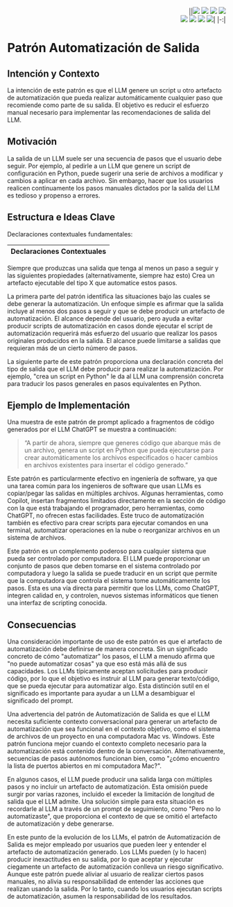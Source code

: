 <div align=right>

||[![](https://img.shields.io/badge/-Inicio-FFF?style=flat&logo=Emlakjet&logoColor=black)](/README.md) [![](https://img.shields.io/badge/-Introducción-FFF?style=flat&logo=abbrobotstudio&logoColor=black)](/documentos/intro.md) [![](https://img.shields.io/badge/-Modelos_de_lenguaje-FFF?style=flat&logo=LiveChat&logoColor=black)](/documentos/LLMs.md) [![](https://img.shields.io/badge/-Panorámica-FFF?style=flat&logo=openstreetmap&logoColor=black)](/documentos/panoramica.md)<br>  [![](https://img.shields.io/badge/-Prompts-FFF?style=flat&logo=Proton&logoColor=black)](/documentos/prompts/README.md) [![](https://img.shields.io/badge/-Ing,_de_prompts-FFF?style=flat&logo=googleearthengine&logoColor=black)](/documentos/ingenieriaDePrompts/README.md) [![](https://img.shields.io/badge/-Patrones-FFF?style=flat&logo=textpattern&logoColor=black)](/documentos/ingenieriaDePrompts/patrones/README.md) [![](https://img.shields.io/badge/-Casos_de_uso-FFF?style=flat&logo=gitbook&logoColor=black)](/documentos/casosDeUso/README.md)|
|-:|

</div>

# Patrón Automatización de Salida

## Intención y Contexto

La intención de este patrón es que el LLM genere un script u otro artefacto de automatización que pueda realizar automáticamente cualquier paso que recomiende como parte de su salida. El objetivo es reducir el esfuerzo manual necesario para implementar las recomendaciones de salida del LLM.

## Motivación

La salida de un LLM suele ser una secuencia de pasos que el usuario debe seguir. Por ejemplo, al pedirle a un LLM que genere un script de configuración en Python, puede sugerir una serie de archivos a modificar y cambios a aplicar en cada archivo. Sin embargo, hacer que los usuarios realicen continuamente los pasos manuales dictados por la salida del LLM es tedioso y propenso a errores.

## Estructura e Ideas Clave

Declaraciones contextuales fundamentales:

|Declaraciones Contextuales
|-|
Siempre que produzcas una salida que tenga al menos un paso a seguir y las siguientes propiedades (alternativamente, siempre haz esto)
Crea un artefacto ejecutable del tipo X que automatice estos pasos.

La primera parte del patrón identifica las situaciones bajo las cuales se debe generar la automatización. Un enfoque simple es afirmar que la salida incluye al menos dos pasos a seguir y que se debe producir un artefacto de automatización. El alcance depende del usuario, pero ayuda a evitar producir scripts de automatización en casos donde ejecutar el script de automatización requerirá más esfuerzo del usuario que realizar los pasos originales producidos en la salida. El alcance puede limitarse a salidas que requieran más de un cierto número de pasos.

La siguiente parte de este patrón proporciona una declaración concreta del tipo de salida que el LLM debe producir para realizar la automatización. Por ejemplo, "crea un script en Python" le da al LLM una comprensión concreta para traducir los pasos generales en pasos equivalentes en Python.

## Ejemplo de Implementación

Una muestra de este patrón de prompt aplicado a fragmentos de código generados por el LLM ChatGPT se muestra a continuación:

> “A partir de ahora, siempre que generes código que abarque más de un archivo, genera un script en Python que pueda ejecutarse para crear automáticamente los archivos especificados o hacer cambios en archivos existentes para insertar el código generado.”

Este patrón es particularmente efectivo en ingeniería de software, ya que una tarea común para los ingenieros de software que usan LLMs es copiar/pegar las salidas en múltiples archivos. Algunas herramientas, como Copilot, insertan fragmentos limitados directamente en la sección de código con la que está trabajando el programador, pero herramientas, como ChatGPT, no ofrecen estas facilidades. Este truco de automatización también es efectivo para crear scripts para ejecutar comandos en una terminal, automatizar operaciones en la nube o reorganizar archivos en un sistema de archivos.

Este patrón es un complemento poderoso para cualquier sistema que pueda ser controlado por computadora. El LLM puede proporcionar un conjunto de pasos que deben tomarse en el sistema controlado por computadora y luego la salida se puede traducir en un script que permite que la computadora que controla el sistema tome automáticamente los pasos. Esta es una vía directa para permitir que los LLMs, como ChatGPT, integren calidad en, y controlen, nuevos sistemas informáticos que tienen una interfaz de scripting conocida.

## Consecuencias

Una consideración importante de uso de este patrón es que el artefacto de automatización debe definirse de manera concreta. Sin un significado concreto de cómo "automatizar" los pasos, el LLM a menudo afirma que "no puede automatizar cosas" ya que eso está más allá de sus capacidades. Los LLMs típicamente aceptan solicitudes para producir código, por lo que el objetivo es instruir al LLM para generar texto/código, que se pueda ejecutar para automatizar algo. Esta distinción sutil en el significado es importante para ayudar a un LLM a desambiguar el significado del prompt.

Una advertencia del patrón de Automatización de Salida es que el LLM necesita suficiente contexto conversacional para generar un artefacto de automatización que sea funcional en el contexto objetivo, como el sistema de archivos de un proyecto en una computadora Mac vs. Windows. Este patrón funciona mejor cuando el contexto completo necesario para la automatización está contenido dentro de la conversación. Alternativamente, secuencias de pasos autónomos funcionan bien, como "¿cómo encuentro la lista de puertos abiertos en mi computadora Mac?".

En algunos casos, el LLM puede producir una salida larga con múltiples pasos y no incluir un artefacto de automatización. Esta omisión puede surgir por varias razones, incluido el exceder la limitación de longitud de salida que el LLM admite. Una solución simple para esta situación es recordarle al LLM a través de un prompt de seguimiento, como "Pero no lo automatizaste", que proporciona el contexto de que se omitió el artefacto de automatización y debe generarse.

En este punto de la evolución de los LLMs, el patrón de Automatización de Salida es mejor empleado por usuarios que pueden leer y entender el artefacto de automatización generado. Los LLMs pueden (y lo hacen) producir inexactitudes en su salida, por lo que aceptar y ejecutar ciegamente un artefacto de automatización conlleva un riesgo significativo. Aunque este patrón puede aliviar al usuario de realizar ciertos pasos manuales, no alivia su responsabilidad de entender las acciones que realizan usando la salida. Por lo tanto, cuando los usuarios ejecutan scripts de automatización, asumen la responsabilidad de los resultados.
